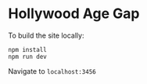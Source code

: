 # Hollywood Age Gap


To build the site locally:

```
npm install
npm run dev
```

Navigate to `localhost:3456`